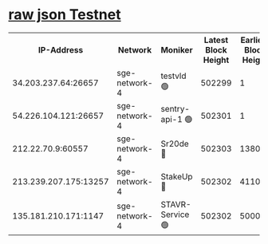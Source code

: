 
[raw json Testnet](https://rpc-check.sget.stavr.tech/sget/rpc-sget-result.json)
=


<table><tr><th>IP-Address</th><th>Network</th><th>Moniker</th><th>Latest Block Height</th><th>Earliest Block Height</th><th>Catching Up</th><th>Voting Power</th><th>Scan Time</th></tr><tr><td>34.203.237.64:26657</td><td>sge-network-4</td><td>testvld 🟢</td><td>502299</td><td>1</td><td>False</td><td>0</td><td>2023-12-04T19:21:53.593462708UTC</td></tr><tr><td>54.226.104.121:26657</td><td>sge-network-4</td><td>sentry-api-1 🟢</td><td>502301</td><td>1</td><td>False</td><td>0</td><td>2023-12-04T19:22:04.558260387UTC</td></tr><tr><td>212.22.70.9:60557</td><td>sge-network-4</td><td>Sr20de 🔴</td><td>502303</td><td>138001</td><td>False</td><td>99</td><td>2023-12-04T19:22:20.802131947UTC</td></tr><tr><td>213.239.207.175:13257</td><td>sge-network-4</td><td>StakeUp 🔴</td><td>502302</td><td>411001</td><td>False</td><td>100</td><td>2023-12-04T19:22:13.819000709UTC</td></tr><tr><td>135.181.210.171:1147</td><td>sge-network-4</td><td>STAVR-Service 🟢</td><td>502302</td><td>500001</td><td>False</td><td>0</td><td>2023-12-04T19:22:14.265723708UTC</td></tr></table>
